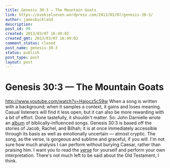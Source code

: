 ```yaml
---
title: Genesis 30:3 — The Mountain Goats
link: https://ezekielseven.wordpress.com/2013/03/07/genesis-30-3/
author: jamesbuckland
description: 
post_id: 99
created: 2013/03/07 16:49:02
created_gmt: 2013/03/07 16:49:02
comment_status: closed
post_name: genesis-30-3
status: publish
post_type: post
layout: post
---
```


# Genesis 30:3 — The Mountain Goats

http://www.youtube.com/watch?v=Hajocz5c59w When a song is written with a background; when it samples a context, it gains and loses meaning. Casual listeners will find it less open, but it can also be more rewarding with a bit of effort. Done tastefully, it shouldn't matter. So: John Darnielle wrote an [album](http://en.wikipedia.org/wiki/The_Life_of_the_World_to_Come_\(album\)) of biblically-influenced songs. Genesis 30:3 is based off the stories of Jacob, Rachel, and Bilhah; it is at once immediately accessible through its basis as well as emotionally uncertain — almost cryptic. The song, as the verse, is gorgeous and sublime and graceful, if you will. I'm not sure how much analysis I can perform without burying Caesar, rather than praising him. I want you to read the [verse](http://www.kingjamesbibleonline.org/Genesis-30-3/) for yourself and perform your own interpretation. There's not much left to be said about the Old Testament, I think.
